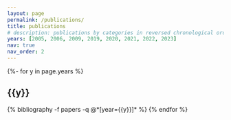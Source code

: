 ```yaml
---
layout: page
permalink: /publications/
title: publications
# description: publications by categories in reversed chronological order. generated by jekyll-scholar.
years: [2005, 2006, 2009, 2019, 2020, 2021, 2022, 2023]
nav: true
nav_order: 2
---
```

<!-- _pages/publications.md -->
<div class="publications">

{%- for y in page.years %}
  <h2 class="year">{{y}}</h2>
  {% bibliography -f papers -q @*[year={{y}}]* %}
{% endfor %}

</div>
